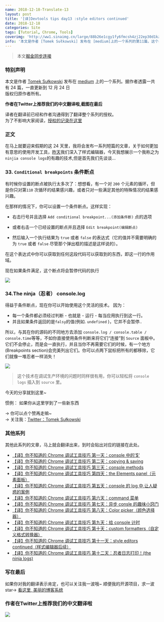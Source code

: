 ```yaml
---
name: 2018-12-18-Translate-13
layout: post
title: '[译]Devtools tips day13 :style editors continued'
date: 2018-12-18
categories: Site
tags: [Tutorial, Chrome, Tools]
coverimg: 'http://ww1.sinaimg.cn/large/88b26e1cgy1fy6fmcsh4zj22ep30d1kz.jpg'
info: '本文是作者 [Tomek Sułkowski] 发布在 [medium]上的一个系列的第11篇，这个系列一共有24篇'
---
```


> 本文[掘金同步连接](https://juejin.im/post/5c137ac3f265da617974b675)

### 特别声明

本文是作者 [Tomek Sułkowski](https://twitter.com/sulco) 发布在 [medium](https://medium.com/@tomsu) 上的一个系列。据作者透露一共有 24 篇，一直更新到 12 月 24 日<br>
版权归原作者所有。<br>

**作者在Twitter上推荐我们的中文翻译啦,截图在最后**<br>

译者在翻译前已经和作者沟通得到了翻译整个系列的授权。<br>
为了不影响大家阅读，[授权的记录在这里](https://juejin.im/post/5c09a80151882521c81168a2)<br>

### 正文

在马上就要迎来假期的这 24 天里，我将会发布一系列短篇的文章，关于如何更加有意思的使用开发工具，[昨天](https://juejin.im/post/5c1365a9e51d452f8e6034cb)我们深入了样式编辑器，今天我想展示一个我称之为`ninjia console logs`的有趣的技术,但是首先我们先谈谈...

### 33. `Conditional breakpoints` 条件断点

有时候你设置的断点被执行太多次了：想想看，有一个对 `200` 个元素的循环，但是你只对第`110` 次循环的结果感兴趣，或者只对一些满足其他的特殊情况的结果感兴趣。

在那样的情况下，你可以设置一个条件断点。这样实现：

- 右击行号并且选择 `Add conditional breakpoint...(添加条件断)` 点的选项
- 或者右击一个已经设置的断点并且选择 `Edit breakpoint(编辑断点)`

- 然后输入一个执行结果为 `true` 或者 `false` 的表达式（它的值并不需要明确的为 `true` 或者 `false` 尽管那个弹出框的描述是这样说的）。

在这个表达式中你可以获取到任何这段代码可以获取到的东西，即这一行的作用域。

现在如果条件满足，这个断点将会暂停代码的执行

![](https://user-gold-cdn.xitu.io/2018/12/17/167b94b8f36112b7?w=954&h=404&f=gif&s=3141621)

### 34.The ninja（忍者） console.log

得益于条件断点，现在你可以开始使用这个灵活的技术。
因为：

- 每一个条件都必须经过判断 - 也就是 - 运行 - 每当应用执行到这一行。
- 并且如果条件返回的是`falsy`的值(例如. `undefined` )，它并不会暂停..

所以，与其在你的源码的不同地方去添加 `console.log / console.table / console.time`等等，不如你直接使用条件判断来将它们“连接”到 `Source` 面板中。它们不会停止，而是会一直执行，并且当你不再需要它们的时候，有一个地方(Breakpoints section)会完美列出它们。你可以点两下鼠标把所有的都移除，它们就像一堆忍者一样消失！

![](https://user-gold-cdn.xitu.io/2018/12/17/167b955a1f0311fc?w=958&h=712&f=gif&s=5640697)


> 这个技术在调试生产环境的问题时同样很有用，你可以轻松将 `console logs` 插入到 `source` 里。


今天的分享就到这里~

惯例： 如果你从这里学到了一些新东西

→ 你可以点个赞再走嘛~<br>
→ 关注我：[Twitter：Tomek Sułkowski](https://twitter.com/sulco)

### 其他系列

其他此系列的文章，马上就会翻译出来，到时会贴出对应的链接在此处。

- [【译】你不知道的 Chrome 调试工具技巧 第一天：console 中的'\$'](https://juejin.im/post/5c09a80151882521c81168a2)
- [【译】你不知道的 Chrome 调试工具技巧 第二天：copying & saving](https://juejin.im/post/5c0a0d5ff265da61117a1c75)
- [【译】你不知道的 Chrome 调试工具技巧 第三天：console methods](https://juejin.im/post/5c0a8ce6f265da6141716329)
- [【译】你不知道的 Chrome 调试工具技巧 第四天：the Elements panel（元素面板）](https://juejin.im/post/5c0d2d85f265da612061a62f)
- [【译】你不知道的 Chrome 调试工具技巧 第五天：console 的 log 中,让人疑惑的案例](https://juejin.im/post/5c0edc31f265da611c26d08a)
- [【译】你不知道的 Chrome 调试工具技巧 第六天：command 菜单](https://juejin.im/post/5c0ee12551882545e24ef291)
- [【译】你不知道的 Chrome 调试工具技巧 第七天：异步 consle 的趣味小窍门](https://juejin.im/post/5c0fdfc46fb9a049b13e0d82)
- [【译】你不知道的 Chrome 调试工具技巧 第八天：Color picker（颜色选择器）](https://juejin.im/post/5c10d9d1f265da6118019028)
- [【译】你不知道的 Chrome 调试工具技巧 第九天：给 console 计时](https://juejin.im/post/5c11809ef265da61141c76f1)
- [【译】你不知道的 Chrome 调试工具技巧 第十天：custom formatters（自定义格式转换器）](https://juejin.im/post/5c1365a9e51d452f8e6034cb)
- [【译】你不知道的 Chrome 调试工具技巧 第十一天：style editors continued（样式编辑器后续）](https://juejin.im/post/5c137ac3f265da617974b675)
- [【译】你不知道的 Chrome 调试工具技巧 第十二天：忍者日志打印！(the ninja logs)](https://juejin.im/post/5c16d943518825566d2365f3)

### 写在最后

如果你对我的翻译表示肯定，也可以关注我一波哦~
顺便我的开源项目，求一波 star→ [看这里, 美丽的博客系统](https://github.com/DendiSe7enGitHub/vue-blog-generater)

### 作者在Twitter上推荐我们的中文翻译啦

![](https://user-gold-cdn.xitu.io/2018/12/13/167a5ae8a72ac531?imageView2/2/w/800/q/100)

